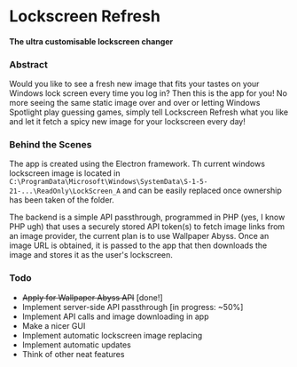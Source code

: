 # Lockscreen Refresh
#### The ultra customisable lockscreen changer

### Abstract
Would you like to see a fresh new image that fits your tastes on your Windows lock screen every time you log in?
Then this is the app for you! No more seeing the same static image over and over or letting Windows Spotlight play guessing games, simply tell Lockscreen Refresh what you like and let it fetch a spicy new image for your lockscreen every day!

### Behind the Scenes
The app is created using the Electron framework. Th current windows lockscreen image is located in `C:\ProgramData\Microsoft\Windows\SystemData\S-1-5-21-...\ReadOnly\LockScreen_A` and can be easily replaced once ownership has been taken of the folder.

The backend is a simple API passthrough, programmed in PHP (yes, I know PHP ugh) that uses a securely stored API token(s) to fetch image links from an image provider, the current plan is to use Wallpaper Abyss. Once an image URL is obtained, it is passed to the app that then downloads the image and stores it as the user's lockscreen.

### Todo
- ~~Apply for Wallpaper Abyss API~~ [done!]
- Implement server-side API passthrough [in progress: ~50%]
- Implement API calls and image downloading in app
- Make a nicer GUI
- Implement automatic lockscreen image replacing
- Implement automatic updates
- Think of other neat features